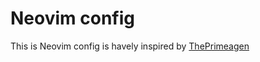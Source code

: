 # Neovim config

This is Neovim config is havely inspired by [ThePrimeagen](https://github.com/ThePrimeagen/init.lua)
